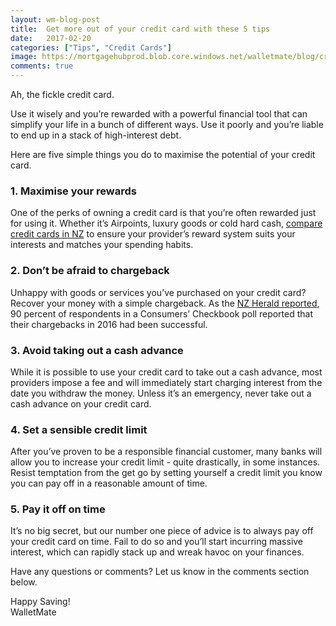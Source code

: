 ```yaml
---
layout: wm-blog-post
title:  Get more out of your credit card with these 5 tips
date:   2017-02-20
categories: ["Tips", "Credit Cards"]
image: https://mortgagehubprod.blob.core.windows.net/walletmate/blog/credit-card-5-tips.jpeg
comments: true
---
```

Ah, the fickle credit card.

Use it wisely and you’re rewarded with a powerful financial tool that can simplify your life in a bunch of different ways. Use it poorly and you’re liable to end up in a stack of high-interest debt.

Here are five simple things you do to maximise the potential of your credit card.

### 1. Maximise your rewards

One of the perks of owning a credit card is that you’re often rewarded just for using it. Whether it’s Airpoints, luxury goods or cold hard cash, [compare credit cards in NZ](https://www.walletmate.co.nz/compare-credit-cards.html) to ensure your provider’s reward system suits your interests and matches your spending habits.

### 2. Don’t be afraid to chargeback

Unhappy with goods or services you’ve purchased on your credit card? Recover your money with a simple chargeback. As the [NZ Herald reported](http://www.nzherald.co.nz/business/news/article.cfm?c_id=3&objectid=11797982), 90 percent of respondents in a Consumers’ Checkbook poll reported that their chargebacks in 2016 had been successful.

### 3. Avoid taking out a cash advance

While it is possible to use your credit card to take out a cash advance, most providers impose a fee and will immediately start charging interest from the date you withdraw the money. Unless it’s an emergency, never take out a cash advance on your credit card.

### 4. Set a sensible credit limit

After you’ve proven to be a responsible financial customer, many banks will allow you to increase your credit limit - quite drastically, in some instances. Resist temptation from the get go by setting yourself a credit limit you know you can pay off in a reasonable amount of time.

### 5. Pay it off on time

It’s no big secret, but our number one piece of advice is to always pay off your credit card on time. Fail to do so and you’ll start incurring massive interest, which can rapidly stack up and wreak havoc on your finances.

Have any questions or comments? Let us know in the comments section below.

Happy Saving!  
WalletMate
